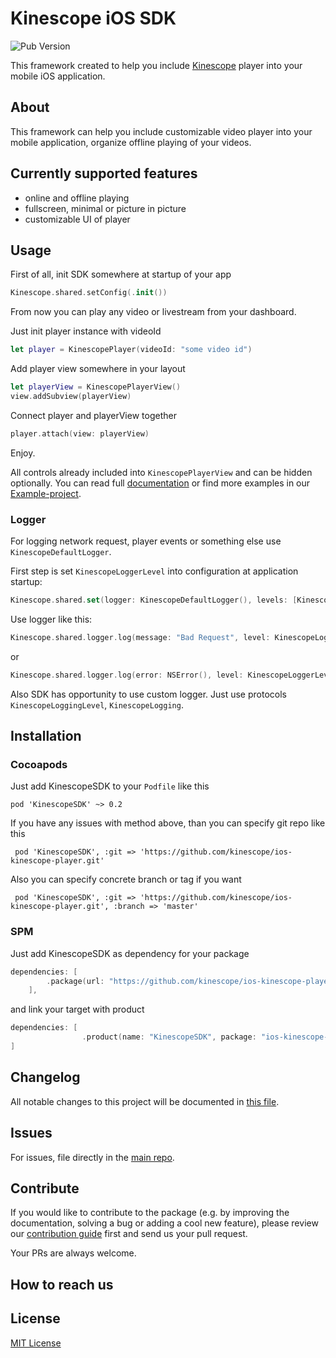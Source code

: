 # Kinescope iOS SDK

![Pub Version](https://img.shields.io/badge/version-0.2.2-orange)

This framework created to help you include [Kinescope](https://kinescope.io/) player into your mobile iOS application.

<!-- TODO add logo here -->

## About

This framework can help you include customizable video player into your mobile application, organize offline playing of your videos.

## Currently supported features

- online and offline playing
- fullscreen, minimal or picture in picture
- customizable UI of player

## Usage

First of all, init SDK somewhere at startup of your app

```swift
Kinescope.shared.setConfig(.init())
```

From now you can play any video or livestream from your dashboard.

Just init player instance with videoId

```swift
let player = KinescopePlayer(videoId: "some video id")
```

Add player view somewhere in your layout

```swift
let playerView = KinescopePlayerView()
view.addSubview(playerView)
```

Connect player and playerView together

```swift
player.attach(view: playerView)
```

Enjoy.

All controls already included into `KinescopePlayerView` and can be hidden optionally.
You can read full [documentation](./DOCUMENTATION.md) or find more examples in our [Example-project](/Example).  

### Logger

For logging network request, player events or something else use `KinescopeDefaultLogger`.

First step is set `KinescopeLoggerLevel` into configuration at application startup:

```swift
Kinescope.shared.set(logger: KinescopeDefaultLogger(), levels: [KinescopeLoggerLevel.network, KinescopeLoggerLevel.player])
```

Use logger like this:

```swift
Kinescope.shared.logger.log(message: "Bad Request", level: KinescopeLoggerLevel.network)
```

or

```swift
Kinescope.shared.logger.log(error: NSError(), level: KinescopeLoggerLevel.network)
```

Also SDK has opportunity to use custom logger. Just use protocols `KinescopeLoggingLevel`, `KinescopeLogging`.

## Installation

### Cocoapods

Just add KinescopeSDK to your `Podfile` like this

```
pod 'KinescopeSDK' ~> 0.2
```

If you have any issues with method above, than you can specify git repo like this

```
 pod 'KinescopeSDK', :git => 'https://github.com/kinescope/ios-kinescope-player.git'
```

Also you can specify concrete branch or tag if you want

```
 pod 'KinescopeSDK', :git => 'https://github.com/kinescope/ios-kinescope-player.git', :branch => 'master'
```

### SPM

Just add KinescopeSDK as dependency for your package

```swift
dependencies: [
        .package(url: "https://github.com/kinescope/ios-kinescope-player.git", exact: "0.2")
    ],

```

and link your target with product

```swift
dependencies: [
                .product(name: "KinescopeSDK", package: "ios-kinescope-player")
]
```

## Changelog

All notable changes to this project will be documented in [this file](./CHANGELOG.md).

## Issues

For issues, file directly in the [main repo](https://github.com/kinescope/ios-kinescope-player).

## Contribute

If you would like to contribute to the package (e.g. by improving the documentation, solving a bug or adding a cool new feature), please review our [contribution guide](CONTRIBUTING.md) first and send us your pull request.

Your PRs are always welcome.

## How to reach us

<!-- TODO add some channel of communication  -->

## License

[MIT License](LICENSE)

